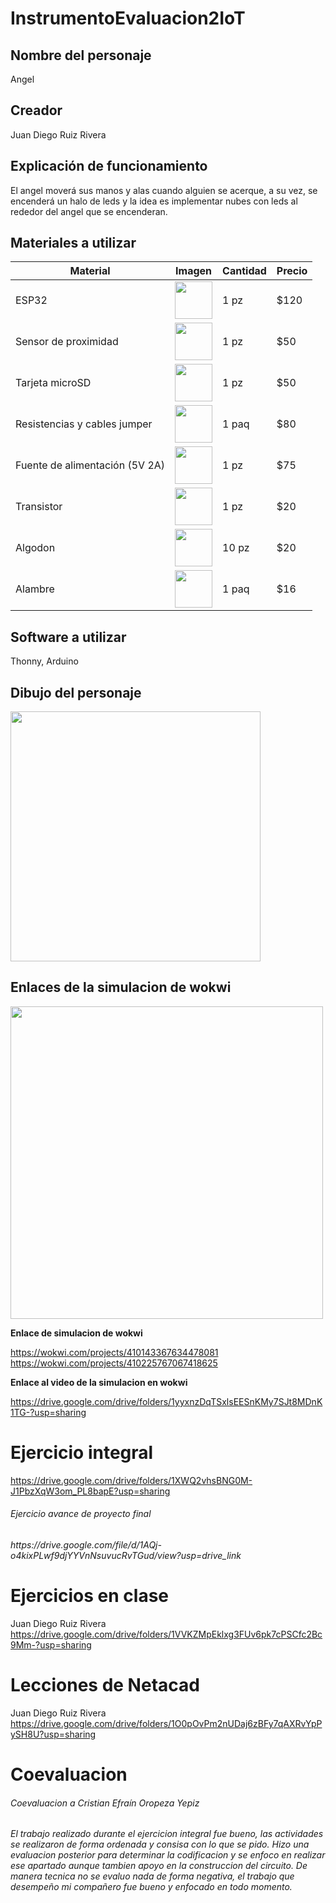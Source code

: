 # InstrumentoEvaluacion2IoT
## Nombre del personaje
Angel 
## Creador
Juan Diego Ruiz Rivera
## Explicación de funcionamiento
El angel moverá sus manos y alas cuando alguien se acerque, a su vez, se encenderá un halo de leds y la idea es implementar nubes con leds al rededor del angel que se encenderan.
## Materiales a utilizar
| Material | Imagen | Cantidad | Precio |
|-|-|-|-|
|ESP32|<img src="https://github.com/user-attachments/assets/41c9a276-97af-4928-b202-e5325a11d384" width="60"/>|1 pz|$120|
|Sensor de proximidad|<img src="https://github.com/user-attachments/assets/3d139ca5-3cc2-4124-baa7-2f6fb9569786" width="60"/>|1 pz|$50|
|Tarjeta microSD|<img src="https://github.com/user-attachments/assets/fa6838db-664f-4412-8a13-85b0ed44a95d" width="60"/>|1 pz|$50|
|Resistencias y cables jumper|<img src="https://github.com/user-attachments/assets/6cea1d72-0327-4066-b6c8-24d1a3a86c1e" width="60"/>|1 paq|$80|
|Fuente de alimentación (5V 2A)|<img src="https://github.com/user-attachments/assets/1e61c741-3262-4463-8cbe-d53830735182" width="60"/>|1 pz|$75|
|Transistor |<img src="https://github.com/user-attachments/assets/fe3a986e-e2af-4351-8e72-f9b557112de4" width="60"/>|1 pz|$20|
|Algodon|<img src="https://github.com/user-attachments/assets/326b7866-9454-45e6-b72c-558e80ff4763" width="60"/>|10 pz|$20|
|Alambre|<img src="https://github.com/user-attachments/assets/4e928e12-92ab-4fcc-a4c1-fb87248994e5" width="60"/>|1 paq|$16|


## Software a utilizar
Thonny, Arduino
## Dibujo del personaje 
<img src="https://github.com/user-attachments/assets/e338a97c-d7e8-42a3-9480-b83259415531" width="400"/>

## Enlaces de la simulacion de wokwi

<img src="https://github.com/user-attachments/assets/6e188e03-9027-463a-b2ff-db7b660af65e" width="500"/>

**Enlace de simulacion de wokwi**

https://wokwi.com/projects/410143367634478081
https://wokwi.com/projects/410225767067418625

**Enlace al video de la simulacion en wokwi**

https://drive.google.com/drive/folders/1yyxnzDqTSxlsEESnKMy7SJt8MDnK1TG-?usp=sharing

# Ejercicio integral
https://drive.google.com/drive/folders/1XWQ2vhsBNG0M-J1PbzXqW3om_PL8bapE?usp=sharing
<h6>Ejercicio avance de proyecto final<h6>
  https://drive.google.com/file/d/1AQj-o4kixPLwf9djYYVnNsuvucRvTGud/view?usp=drive_link
  
# Ejercicios en clase
Juan Diego Ruiz Rivera
https://drive.google.com/drive/folders/1VVKZMpEklxg3FUv6pk7cPSCfc2Bc9Mm-?usp=sharing

# Lecciones de Netacad
Juan Diego Ruiz Rivera
https://drive.google.com/drive/folders/1O0pOvPm2nUDaj6zBFy7qAXRvYpPySH8U?usp=sharing


# Coevaluacion
<h6>Coevaluacion a Cristian Efraín Oropeza Yepiz<h6>
El trabajo realizado durante el ejercicion integral fue bueno, las actividades se realizaron de forma ordenada y consisa con lo que se pido.
Hizo una evaluacion posterior para determinar la codificacion y se enfoco en realizar ese apartado aunque tambien apoyo en la construccion del circuito.
De manera tecnica no se evaluo nada de forma negativa, el trabajo que desempeño mi compañero fue bueno y enfocado en todo momento.
